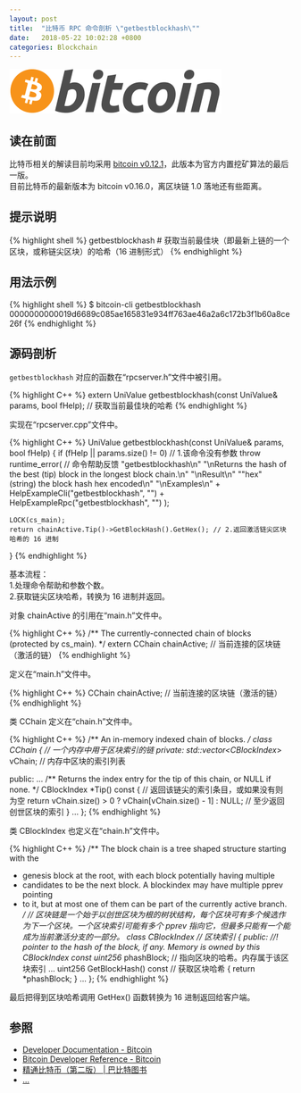 ```yaml
---
layout: post
title:  "比特币 RPC 命令剖析 \"getbestblockhash\""
date:   2018-05-22 10:02:28 +0800
categories: Blockchain
---
```

![bitcoin](/images/20180504/bitcoin.svg)

## 读在前面
比特币相关的解读目前均采用 [bitcoin v0.12.1](https://github.com/bitcoin/bitcoin/tree/v0.12.1)，此版本为官方内置挖矿算法的最后一版。<br>
目前比特币的最新版本为 bitcoin v0.16.0，离区块链 1.0 落地还有些距离。

## 提示说明

{% highlight shell %}
getbestblockhash # 获取当前最佳块（即最新上链的一个区块，或称链尖区块）的哈希（16 进制形式）
{% endhighlight %}

## 用法示例

{% highlight shell %}
$ bitcoin-cli getbestblockhash
0000000000019d6689c085ae165831e934ff763ae46a2a6c172b3f1b60a8ce26f
{% endhighlight %}

## 源码剖析
`getbestblockhash` 对应的函数在“rpcserver.h”文件中被引用。

{% highlight C++ %}
extern UniValue getbestblockhash(const UniValue& params, bool fHelp); // 获取当前最佳块的哈希
{% endhighlight %}

实现在“rpcserver.cpp”文件中。

{% highlight C++ %}
UniValue getbestblockhash(const UniValue& params, bool fHelp)
{
    if (fHelp || params.size() != 0) // 1.该命令没有参数
        throw runtime_error( // 命令帮助反馈
            "getbestblockhash\n"
            "\nReturns the hash of the best (tip) block in the longest block chain.\n"
            "\nResult\n"
            "\"hex\"      (string) the block hash hex encoded\n"
            "\nExamples\n"
            + HelpExampleCli("getbestblockhash", "")
            + HelpExampleRpc("getbestblockhash", "")
        );

    LOCK(cs_main);
    return chainActive.Tip()->GetBlockHash().GetHex(); // 2.返回激活链尖区块哈希的 16 进制
}
{% endhighlight %}

基本流程：<br>
1.处理命令帮助和参数个数。<br>
2.获取链尖区块哈希，转换为 16 进制并返回。

对象 chainActive 的引用在“main.h”文件中。

{% highlight C++ %}
/** The currently-connected chain of blocks (protected by cs_main). */
extern CChain chainActive; // 当前连接的区块链（激活的链）
{% endhighlight %}

定义在“main.h”文件中。

{% highlight C++ %}
CChain chainActive; // 当前连接的区块链（激活的链）
{% endhighlight %}

类 CChain 定义在“chain.h”文件中。

{% highlight C++ %}
/** An in-memory indexed chain of blocks. */
class CChain { // 一个内存中用于区块索引的链
private:
    std::vector<CBlockIndex*> vChain; // 内存中区块的索引列表

public:
    ...
    /** Returns the index entry for the tip of this chain, or NULL if none. */
    CBlockIndex *Tip() const { // 返回该链尖的索引条目，或如果没有则为空
        return vChain.size() > 0 ? vChain[vChain.size() - 1] : NULL; // 至少返回创世区块的索引
    }
    ...
};
{% endhighlight %}

类 CBlockIndex 也定义在“chain.h”文件中。

{% highlight C++ %}
/** The block chain is a tree shaped structure starting with the
 * genesis block at the root, with each block potentially having multiple
 * candidates to be the next block. A blockindex may have multiple pprev pointing
 * to it, but at most one of them can be part of the currently active branch.
 */ // 区块链是一个始于以创世区块为根的树状结构，每个区块可有多个候选作为下一个区块。一个区块索引可能有多个 pprev 指向它，但最多只能有一个能成为当前激活分支的一部分。
class CBlockIndex // 区块索引
{
public:
    //! pointer to the hash of the block, if any. Memory is owned by this CBlockIndex
    const uint256* phashBlock; // 指向区块的哈希。内存属于该区块索引
    ...
    uint256 GetBlockHash() const // 获取区块哈希
    {
        return *phashBlock;
    }
    ...
};
{% endhighlight %}

最后把得到区块哈希调用 GetHex() 函数转换为 16 进制返回给客户端。

## 参照
* [Developer Documentation - Bitcoin](https://bitcoin.org/en/developer-documentation)
* [Bitcoin Developer Reference - Bitcoin](https://bitcoin.org/en/developer-reference#getbestblockhash)
* [精通比特币（第二版） \| 巴比特图书](http://book.8btc.com/masterbitcoin2cn)
* [...](https://github.com/mistydew/blockchain)
